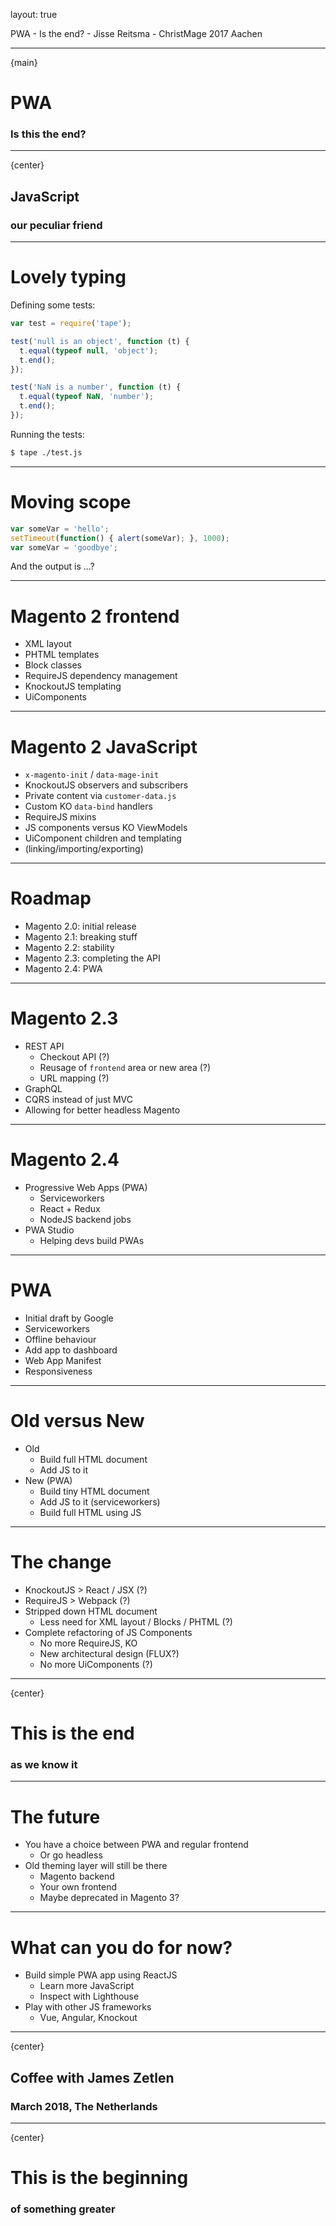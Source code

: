 layout: true
<div class="slide-footer">
    <span>PWA - Is the end? - Jisse Reitsma - ChristMage 2017 Aachen</span>
</div>

---
{main}
# PWA
### Is this the end?

---
{center}
## JavaScript
### our peculiar friend

---
# Lovely typing
Defining some tests:
```js
var test = require('tape');

test('null is an object', function (t) {
  t.equal(typeof null, 'object');
  t.end();
});

test('NaN is a number', function (t) {
  t.equal(typeof NaN, 'number');
  t.end();
});
```

Running the tests:
```bash
$ tape ./test.js
```

---
# Moving scope
```js
var someVar = 'hello';
setTimeout(function() { alert(someVar); }, 1000);
var someVar = 'goodbye';
```

And the output is ...?

---
# Magento 2 frontend
- XML layout
- PHTML templates
- Block classes
- RequireJS dependency management
- KnockoutJS templating
- UiComponents

---
# Magento 2 JavaScript
- `x-magento-init` / `data-mage-init`
- KnockoutJS observers and subscribers
- Private content via `customer-data.js`
- Custom KO `data-bind` handlers
- RequireJS mixins
- JS components versus KO ViewModels
- UiComponent children and templating
- (linking/importing/exporting)

---
# Roadmap
- Magento 2.0: initial release
- Magento 2.1: breaking stuff
- Magento 2.2: stability
- Magento 2.3: completing the API
- Magento 2.4: PWA

---
# Magento 2.3
- REST API
  - Checkout API (?)
  - Reusage of `frontend` area or new area (?)
  - URL mapping (?)
- GraphQL
- CQRS instead of just MVC
- Allowing for better headless Magento

---
# Magento 2.4
- Progressive Web Apps (PWA)
  - Serviceworkers
  - React + Redux
  - NodeJS backend jobs
- PWA Studio
  - Helping devs build PWAs

---
# PWA
- Initial draft by Google
- Serviceworkers
- Offline behaviour
- Add app to dashboard
- Web App Manifest
- Responsiveness

---
# Old versus New
- Old
  - Build full HTML document
  - Add JS to it
- New (PWA)
  - Build tiny HTML document
  - Add JS to it (serviceworkers)
  - Build full HTML using JS

---
# The change
- KnockoutJS > React / JSX (?)
- RequireJS > Webpack (?)
- Stripped down HTML document
  - Less need for XML layout / Blocks / PHTML (?)
- Complete refactoring of JS Components
  - No more RequireJS, KO
  - New architectural design (FLUX?)
  - No more UiComponents (?)

---
{center}
# This is the end
### as we know it

---
# The future
- You have a choice between PWA and regular frontend
  - Or go headless
- Old theming layer will still be there
  - Magento backend
  - Your own frontend
  - Maybe deprecated in Magento 3?

---
# What can you do for now?
- Build simple PWA app using ReactJS
  - Learn more JavaScript
  - Inspect with Lighthouse
- Play with other JS frameworks
  - Vue, Angular, Knockout

---
{center}
## Coffee with James Zetlen
### March 2018, The Netherlands

---
{center}
# This is the beginning
### of something greater
